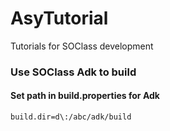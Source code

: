# AsyTutorial
Tutorials for SOClass development

### Use SOClass Adk to build
#### Set path in build.properties for Adk
`build.dir=d\:/abc/adk/build`
